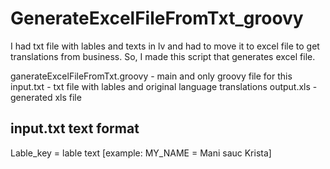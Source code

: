 # GenerateExcelFileFromTxt_groovy
I had txt file with lables and texts in lv and had to move it to excel file to get translations from business. So, I made this script that generates excel file. 

ganerateExcelFileFromTxt.groovy - main and only groovy file for this
input.txt - txt file with lables and original language translations
output.xls - generated xls file

## input.txt text format
  Lable_key = lable text
  [example: MY_NAME = Mani sauc Krista]
